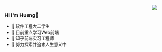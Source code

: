 <!-- #### 💕💕一名软件工程专业大二学生 -->

<!-- <img align='left' src='https://github-profile-trophy.vercel.app/?username=jamond-x&theme=algolia'> -->

<img align='right' src='https://github-readme-stats.vercel.app/api?username=jamond-x&theme=radical&count_private=true&show_icons=true)'>

 ### Hi  I'm Hueng👋
 - 🔭 软件工程大二学生
 - 🌱 目前重点学习Web前端
- 🔭  知乎前端实习工程师
 - :running:  努力探索并追求人生意义中

<!--
**jamond-x/jamond-x** is a ✨ _special_ ✨ repository because its `README.md` (this file) appears on your GitHub profile.

Here are some ideas to get you started:

- 🔭 I’m currently working on ...
- 🌱 I’m currently learning ...
- 👯 I’m looking to collaborate on ...
- 🤔 I’m looking for help with ...
- 💬 Ask me about ...
- 📫 How to reach me: ...
- 😄 Pronouns: ...
- ⚡ Fun fact: ...
-->


